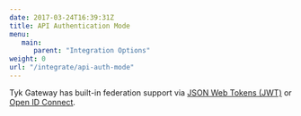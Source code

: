```yaml
---
date: 2017-03-24T16:39:31Z
title: API Authentication Mode
menu:
   main:
      parent: "Integration Options"
weight: 0
url: "/integrate/api-auth-mode"
---
```


Tyk Gateway has built-in federation support via [JSON Web Tokens (JWT)](https://jwt.io/) or [Open ID Connect](https://openid.net/connect/).
